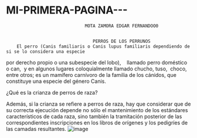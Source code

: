 # MI-PRIMERA-PAGINA---
                                  MOTA ZAMORA EDGAR FERNANDOO0


	                                 PERROS DE LOS PERRUNOS
	    El perro (Canis familiaris o Canis lupus familiaris dependiendo de si se lo considera una especie 
por derecho propio o una subespecie del lobo), ​ ​ ​ llamado perro doméstico o can, ​ y en algunos lugares 
coloquialmente llamado chucho, ​ tuso, ​ choco, ​ entre otros; es un mamífero carnívoro de la familia de 
los cánidos, que constituye una especie del género Canis. 

¿Qué es la crianza de perros de raza?

Además, si la crianza se refiere a perros de raza, hay que considerar que de su correcta ejecución
 depende no sólo el mantenimiento de los estándares característicos de cada raza, sino también la 
tramitación posterior de las correspondientes inscripciones en los libros de orígenes y los pedigríes
 de las camadas resultantes. 
 ![image](https://user-images.githubusercontent.com/85685417/121963238-7250ff80-cd2f-11eb-964f-d0cc7bbba834.png)

